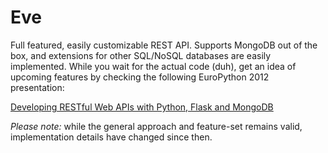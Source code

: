 Eve
===

Full featured, easily customizable REST API. Supports MongoDB out of the box, and extensions for other SQL/NoSQL databases are easily implemented. While you wait for the actual code (duh), get an idea of upcoming features by checking the following EuroPython 2012 presentation:

[Developing RESTful Web APIs with Python, Flask and MongoDB](https://speakerdeck.com/u/nicola/p/developing-restful-web-apis-with-python-flask-and-mongodb)

*Please note:* while the general approach and feature-set remains valid, implementation details have changed since then.